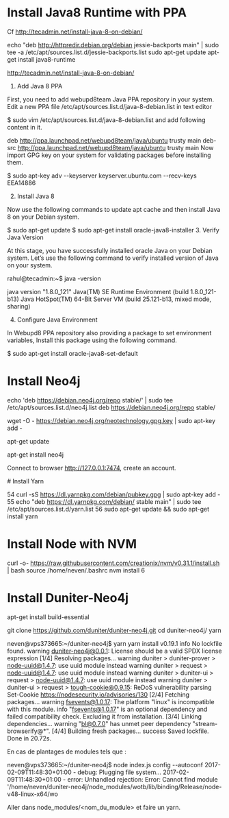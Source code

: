 
# Install Java8 Runtime with PPA

Cf http://tecadmin.net/install-java-8-on-debian/


echo "deb http://httpredir.debian.org/debian jessie-backports main" | sudo tee -a /etc/apt/sources.list.d/jessie-backports.list
sudo apt-get update
apt-get install java8-runtime


http://tecadmin.net/install-java-8-on-debian/

1. Add Java 8 PPA

First, you need to add webupd8team Java PPA repository in your system. Edit a new PPA file /etc/apt/sources.list.d/java-8-debian.list in text editor

$ sudo vim /etc/apt/sources.list.d/java-8-debian.list
and add following content in it.

deb http://ppa.launchpad.net/webupd8team/java/ubuntu trusty main
deb-src http://ppa.launchpad.net/webupd8team/java/ubuntu trusty main
Now import GPG key on your system for validating packages before installing them.

$ sudo apt-key adv --keyserver keyserver.ubuntu.com --recv-keys EEA14886

2. Install Java 8

Now use the following commands to update apt cache and then install Java 8 on your Debian system.

$ sudo apt-get update
$ sudo apt-get install oracle-java8-installer
3. Verify Java Version

At this stage, you have successfully installed oracle Java on your Debian system. Let’s use the following command to verify installed version of Java on your system.

rahul@tecadmin:~$ java -version

java version "1.8.0_121"
Java(TM) SE Runtime Environment (build 1.8.0_121-b13)
Java HotSpot(TM) 64-Bit Server VM (build 25.121-b13, mixed mode, sharing)

4. Configure Java Environment

In Webupd8 PPA repository also providing a package to set environment variables, Install this package using the following command.

$ sudo apt-get install oracle-java8-set-default



# Install Neo4j


echo 'deb https://debian.neo4j.org/repo stable/' | sudo tee /etc/apt/sources.list.d/neo4j.list
deb https://debian.neo4j.org/repo stable/

wget -O - https://debian.neo4j.org/neotechnology.gpg.key | sudo apt-key add -

apt-get update

apt-get install neo4j

Connect to browser http://127.0.0.1:7474, create an account.



# Install Yarn

   54  curl -sS https://dl.yarnpkg.com/debian/pubkey.gpg | sudo apt-key add -
   55  echo "deb https://dl.yarnpkg.com/debian/ stable main" | sudo tee /etc/apt/sources.list.d/yarn.list
   56  sudo apt-get update && sudo apt-get install yarn



# Install Node with NVM

curl -o- https://raw.githubusercontent.com/creationix/nvm/v0.31.1/install.sh | bash
source /home/neven/.bashrc
nvm install 6


# Install Duniter-Neo4j

apt-get install build-essential

git clone https://github.com/duniter/duniter-neo4j.git
cd duniter-neo4j/
yarn

neven@vps373665:~/duniter-neo4j$ yarn
yarn install v0.19.1
info No lockfile found.
warning duniter-neo4j@0.0.1: License should be a valid SPDX license expression
[1/4] Resolving packages...
warning duniter > duniter-prover > node-uuid@1.4.7: use uuid module instead
warning duniter > request > node-uuid@1.4.7: use uuid module instead
warning duniter > duniter-ui > request > node-uuid@1.4.7: use uuid module instead
warning duniter > duniter-ui > request > tough-cookie@0.9.15: ReDoS vulnerability parsing Set-Cookie https://nodesecurity.io/advisories/130
[2/4] Fetching packages...
warning fsevents@1.0.17: The platform "linux" is incompatible with this module.
info "fsevents@1.0.17" is an optional dependency and failed compatibility check. Excluding it from installation.
[3/4] Linking dependencies...
warning "bl@0.7.0" has unmet peer dependency "stream-browserify@*".
[4/4] Building fresh packages...
success Saved lockfile.
Done in 20.72s.

En cas de plantages de modules tels que :

neven@vps373665:~/duniter-neo4j$ node index.js config --autoconf
2017-02-09T11:48:30+01:00 - debug: Plugging file system...
2017-02-09T11:48:30+01:00 - error: Unhandled rejection: Error: Cannot find module '/home/neven/duniter-neo4j/node_modules/wotb/lib/binding/Release/node-v48-linux-x64/wo


Aller dans node_modules/<nom_du_module> et faire un yarn.

